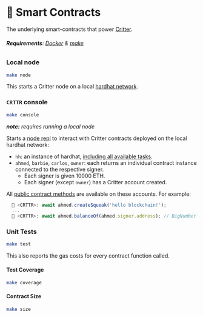 # 📜 Smart Contracts

The underlying smart-contracts that power [Critter](https://github.com/ahashim/critter).

###### **Requirements**: [Docker](https://docker.com) & [make](https://www.gnu.org/software/make)

### Local node

```bash
make node
```

This starts a Critter node on a local [hardhat network](https://hardhat.org/hardhat-network/docs/overview).

### `CRTTR` console

```bash
make console
```

_**note:** requires running a local node_

Starts a [node repl](https://nodejs.org/api/repl.html#repl) to interact with
Critter contracts deployed on the local hardhat network:

- `hh`: an instance of hardhat, [including all available tasks](https://github.com/ahashim/critter/blob/main/tasks/contract.ts#L15).
- `ahmed`, `barbie`, `carlos`, `owner`: each returns an individual contract instance connected to the respective signer.
  - Each signer is given 10000 ETH.
  - Each signer (except `owner`) has a Critter account created.

All [public contract methods](https://github.com/ahashim/smart-contracts/tree/main/contracts/interfaces)
are available on these accounts. For example:

```javascript
  🦔 <CRTTR>: await ahmed.createSqueak('hello blockchain!');
  ...
  🦔 <CRTTR>: await ahmed.balanceOf(ahmed.signer.address); // BigNumber { value: "1" }
```

### Unit Tests

```bash
make test
```

This also reports the gas costs for every contract function called.

#### Test Coverage

```bash
make coverage
```

#### Contract Size

```bash
make size
```
